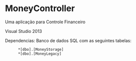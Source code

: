 # MoneyController
Uma aplicação para Controle Financeiro

Visual Studio 2013

Dependencias: 
Banco de dados SQL com as seguintes tabelas:

          *[dbo].[MoneyStorage]
          *[dbo].[MoneyLegacy]
